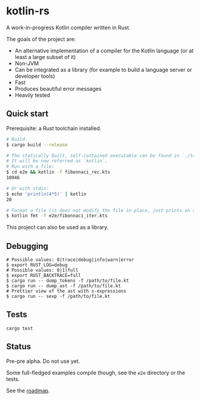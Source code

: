# kotlin-rs
A work-in-progress Kotlin compiler written in Rust.

The goals of the project are:

- An alternative implementation of a compiler for the Kotlin language (or at least a large subset of it)
- Non-JVM
- Can be integrated as a library (for example to build a language server or developer tools)
- Fast 
- Produces beautiful error messages
- Heavily tested

## Quick start
Prerequisite: a Rust toolchain installed.

```sh
# Build
$ cargo build --release

# The statically built, self-contained executable can be found in `./target/release/kotlin`.
# It will be now referred as `kotlin`.
# Run with a file:
$ cd e2e && kotlin -f fibonnaci_rec.kts
10946

# Or with stdin:
$ echo 'println(4*5)' | kotlin
20

# Format a file (it does not modify the file in place, just prints on stdout):
$ kotlin fmt -f e2e/fibonnaci_iter.kts

```

This project can also be used as a library.

## Debugging

```
# Possible values: 0|trace|debug|info|warn|error
$ export RUST_LOG=debug
# Possible values: 0|1|full
$ export RUST_BACKTRACE=full
$ cargo run -- dump_tokens -f /path/to/file.kt
$ cargo run -- dump_ast -f /path/to/file.kt
# Prettier view of the ast with s-expressions
$ cargo run -- sexp -f /path/to/file.kt
```

## Tests

`cargo test`

## Status

Pre-pre alpha. Do not use yet.

Some full-fledged examples compile though, see the `e2e` directory or the tests.

See the [roadmap](docs/ROADMAP.md).
